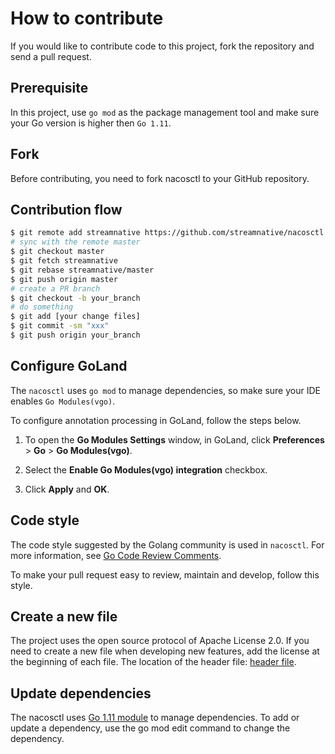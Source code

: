 <!--

    Licensed to the Apache Software Foundation (ASF) under one
    or more contributor license agreements.  See the NOTICE file
    distributed with this work for additional information
    regarding copyright ownership.  The ASF licenses this file
    to you under the Apache License, Version 2.0 (the
    "License"); you may not use this file except in compliance
    with the License.  You may obtain a copy of the License at

      http://www.apache.org/licenses/LICENSE-2.0

    Unless required by applicable law or agreed to in writing,
    software distributed under the License is distributed on an
    "AS IS" BASIS, WITHOUT WARRANTIES OR CONDITIONS OF ANY
    KIND, either express or implied.  See the License for the
    specific language governing permissions and limitations
    under the License.

-->

# How to contribute
If you would like to contribute code to this project, fork the repository and send a pull request.

## Prerequisite
In this project, use `go mod` as the package management tool and make sure your Go version is higher then `Go 1.11`.

## Fork
Before contributing, you need to fork nacosctl to your GitHub repository.

## Contribution flow  

```bash
$ git remote add streamnative https://github.com/streamnative/nacosctl.git
# sync with the remote master
$ git checkout master
$ git fetch streamnative
$ git rebase streamnative/master
$ git push origin master
# create a PR branch
$ git checkout -b your_branch   
# do something
$ git add [your change files]
$ git commit -sm "xxx"
$ git push origin your_branch  
```  

## Configure GoLand
The `nacosctl` uses `go mod` to manage dependencies, so make sure your IDE enables `Go Modules(vgo)`.

To configure annotation processing in GoLand, follow the steps below.

1. To open the **Go Modules Settings** window, in GoLand, click **Preferences** > **Go** > **Go Modules(vgo)**.

2. Select the **Enable Go Modules(vgo) integration** checkbox.

3. Click **Apply** and **OK**.

## Code style  

The code style suggested by the Golang community is used in `nacosctl`. For more information, see [Go Code Review Comments](https://github.com/golang/go/wiki/CodeReviewComments).

To make your pull request easy to review, maintain and develop, follow this style.

## Create a new file
The project uses the open source protocol of Apache License 2.0. If you need to create a new file when developing new features, add the license at the beginning of each file. The location of the header file: [header file](.header).

## Update dependencies
The nacosctl uses [Go 1.11 module](https://github.com/golang/go/wiki/Modules) to manage dependencies. To add or update a dependency, use the go mod edit command to change the dependency.